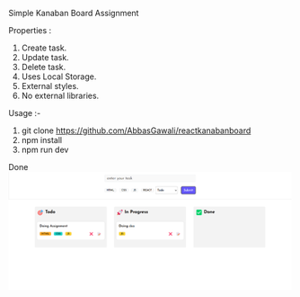 Simple Kanaban Board Assignment

Properties :

1. Create task.
2. Update task.
3. Delete task.
4. Uses Local Storage.
5. External styles.
6. No external libraries.


Usage :- 

1. git clone https://github.com/AbbasGawali/reactkanabanboard
2. npm install
3. npm run dev

Done 
![alt text](image.png)